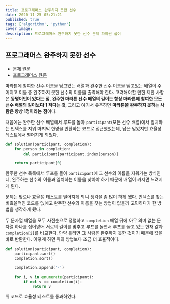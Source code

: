 ```yaml
---
title: 프로그래머스 완주하지 못한 선수
date: 2020-11-25 05:21:21
published: true
tags: ['algorithm', 'python']
cover_image:
description: 프로그래머스 완주하지 못한 선수 문제 파이썬 풀이
---
```


## 프로그래머스 완주하지 못한 선수

- [문제 원문](https://hsin.hr/coci/archive/2014_2015/contest2_tasks.pdf)
- [프로그래머스 원문](https://programmers.co.kr/learn/courses/30/lessons/42576?language=python3)

마라톤에 참여한 선수 이름을 담고있는 배열과 완주한 선수 이름을 담고있는 배열이 주어지고 이들 중 완주하지 못한 선수의 이름을 출력해야 한다. 고려해야할 만한 제한 사항은 **동명이인이 있다는 점**, **완주한 마라톤 선수 배열의 길이는 항상 마라톤에 참여한 모든 선수 배열의 길이보다 1 작다는 것**, 그리고 여기서 유추하면 **마라톤을 완주하지 못하는 사람은 항상 1명이라는 점**이다.

처음에는 완주한 선수 배열에서 루프를 돌아 `participant`(모든 선수 배열)에서 일치하는 인덱스를 지워 마지막 한명을 반환하는 코드로 접근했었는데, 답은 맞았지만 효율성 테스트에서 떨어지게 되었다.

```python
def solution(participant, completion):
	for person in completion:
		del participant[participant.index(person)]

	return participant[0]
```

완주한 선수 목록에서 루프를 돌아 `participant`에 그 선수의 이름을 지워가는 방식인데, 완주하는 선수의 이름과 일치하는 이름을 찾아야 하기 때문에 배열이 커지면 느려지게 된다.

문제는 맞으나 효율성 테스트를 떨어지게 되니 생각을 좀 많이 하게 됐다. 인덱스를 찾는 비효율적인 코드를 없애고 완주한 선수의 이름을 찾는 방법이 없을까 고민하다가 한 방법을 생각하게 됬다.

두 문자열 배열을 모두 사전순으로 정렬하고 `completion` 배열 뒤에 아무 의미 없는 문자열 하나를 집어넣어 서로의 길이를 맞추고 루프를 돌면서 루프를 돌고 있는 현재 값과 `completion[i]`를 비교한다. 만약 틀리면 그 사람은 완주하지 못한 것이기 때문에 값을 바로 반환한다. 이렇게 하면 위의 방법보다 조금 더 효율적이다.

```python
def solution(participant, completion):
    participant.sort()
    completion.sort()

    completion.append('-')

    for i, v in enumerate(participant):
        if not v == completion[i]:
            return v
```

위 코드로 효율성 테스트를 통과하였다.
